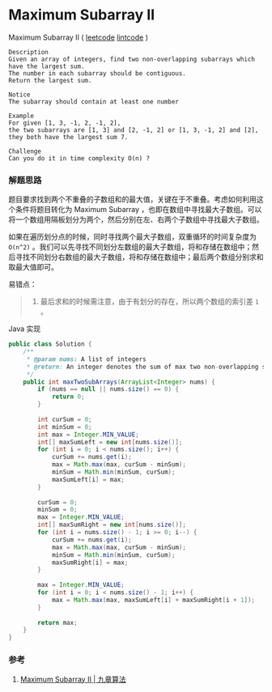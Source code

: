 #  Maximum Subarray II

 Maximum Subarray II  ( [leetcode]()  [lintcode](http://www.lintcode.com/en/problem/maximum-subarray-ii/) )

```
Description
Given an array of integers, find two non-overlapping subarrays which have the largest sum.
The number in each subarray should be contiguous.
Return the largest sum.

Notice
The subarray should contain at least one number

Example
For given [1, 3, -1, 2, -1, 2], 
the two subarrays are [1, 3] and [2, -1, 2] or [1, 3, -1, 2] and [2], 
they both have the largest sum 7.

Challenge 
Can you do it in time complexity O(n) ?
```

### 解题思路

题目要求找到两个不重叠的子数组和的最大值，关键在于不重叠。考虑如何利用这个条件将题目转化为 Maximum Subarray ，也即在数组中寻找最大子数组。可以将一个数组用隔板划分为两个，然后分别在左、右两个子数组中寻找最大子数组。

如果在遍历划分点的时候，同时寻找两个最大子数组，双重循环的时间复杂度为 `O(n^2)` 。我们可以先寻找不同划分左数组的最大子数组，将和存储在数组中；然后寻找不同划分右数组的最大子数组，将和存储在数组中；最后两个数组分别求和取最大值即可。

易错点：

> 1. 最后求和的时候需注意，由于有划分的存在，所以两个数组的索引差 `1` 。

Java 实现

```java
public class Solution {
    /**
     * @param nums: A list of integers
     * @return: An integer denotes the sum of max two non-overlapping subarrays
     */
    public int maxTwoSubArrays(ArrayList<Integer> nums) {
        if (nums == null || nums.size() == 0) {
            return 0;
        }
        
        int curSum = 0;
        int minSum = 0;
        int max = Integer.MIN_VALUE;
        int[] maxSumLeft = new int[nums.size()];
        for (int i = 0; i < nums.size(); i++) {
            curSum += nums.get(i);
            max = Math.max(max, curSum - minSum);
            minSum = Math.min(minSum, curSum);
            maxSumLeft[i] = max;
        }
        
        curSum = 0;
        minSum = 0;
        max = Integer.MIN_VALUE;
        int[] maxSumRight = new int[nums.size()];
        for (int i = nums.size() - 1; i >= 0; i--) {
            curSum += nums.get(i);
            max = Math.max(max, curSum - minSum);
            minSum = Math.min(minSum, curSum);
            maxSumRight[i] = max;
        }
        
        max = Integer.MIN_VALUE;
        for (int i = 0; i < nums.size() - 1; i++) {
            max = Math.max(max, maxSumLeft[i] + maxSumRight[i + 1]);
        }
        
        return max;
    }
}
```



### 参考

1. [Maximum Subarray II | 九章算法](http://www.jiuzhang.com/solutions/maximum-subarray-ii/)